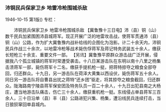 ### 沛铜民兵保家卫乡  地雷冷枪围城杀敌

1946-10-15
第1版()
专栏：

　　沛铜民兵保家卫乡
    地雷冷枪围城杀敌
    【冀鲁豫十三日电】沛（县）铜（山）数千民兵加紧围困沛县城蒋军。现正开展广泛的地雷攻击战，使蒋军贯通沛（县）铜（山）公路，作为扩大冀鲁豫内战补给线的企图化为泡影。计二十余天内，沛铜民兵作战三十余次，以地雷冷枪等战术毙伤俘蒋军及蒋记特务武装五十余人，缴获长短枪三十余支、重要文件一部。
    【另讯】冀鲁豫平原群众游击战广泛开展，侵据我八个孤立城镇的蒋军时常遭受袭击。十八日某游击队在东明以南十八里之杨集击溃蒋军一部，毙伤蒋军十二名，缴获手提机枪一挺，把蒋特掠夺之粮食全部夺回，归还群众。十九日，另一游击队在荷泽大黄集以西设伏，毙伤蒋军五十余人。同日另一游击队将自曹县出扰之蒋特“还乡团”驱走，将其掠夺之粮食截回，归还群众。陇海路南宁陵县蒋军保安团及特务队员一百二十余人，十九日出犯县南之大杨庄，遭当地游击队痛击，伤亡三十余人，缴获重机枪一挺。东线侵占单县蒋军三百余人，三十日沿单（县）丰（县）公路进犯兴集、杨集，遭沿线民兵连续打击，当日狼狈窜回单县城内。
